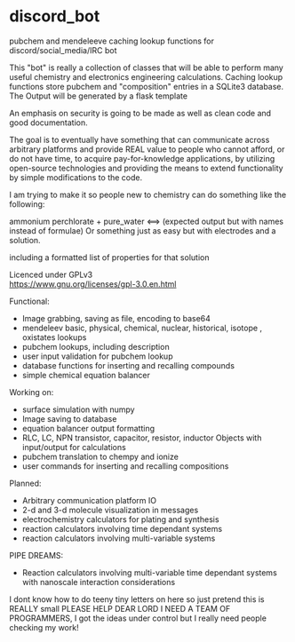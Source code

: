 # discord_bot
 pubchem and mendeleeve caching lookup functions for discord/social_media/IRC bot
 
 This "bot" is really a collection of classes that will be able to perform many 
 useful chemistry and electronics engineering calculations. Caching lookup functions
 store pubchem and "composition" entries in a SQLite3 database. The Output will be 
 generated by a flask template
 
 An emphasis on security is going to be made as well as clean code and good documentation. 
 
 The goal is to eventually have something that can communicate across arbitrary
 platforms and provide REAL value to people who cannot afford, or do not have time,
 to acquire pay-for-knowledge applications, by utilizing open-source technologies and 
 providing the means to extend functionality by simple modifications to the code.

I am trying to make it so people new to chemistry can do something like the following:

ammonium perchlorate + pure_water <==> (expected output but with names instead of formulae) 
Or something just as easy but with electrodes and a solution.

including a formatted list of properties for that solution

 Licenced under GPLv3                                                        
 https://www.gnu.org/licenses/gpl-3.0.en.html                                

Functional:
 * Image grabbing, saving as file, encoding to base64
 * mendeleev basic, physical, chemical, nuclear, historical, isotope , oxistates lookups
 * pubchem lookups, including description
 * user input validation for pubchem lookup
 * database functions for inserting and recalling compounds
 * simple chemical equation balancer
 
Working on: 
 * surface simulation with numpy
 * Image saving to database
 * equation balancer output formatting
 * RLC, LC, NPN transistor, capacitor, resistor, inductor Objects with input/output for calculations
 * pubchem translation to chempy and ionize
 * user commands for inserting and recalling compositions

Planned:
 * Arbitrary communication platform IO
 * 2-d and 3-d molecule visualization in messages
 * electrochemistry calculators for plating and synthesis
 * reaction calculators involving time dependant systems
 * reaction calculators involving multi-variable systems

PIPE DREAMS:
 * Reaction calculators involving multi-variable time dependant systems with nanoscale interaction considerations

I dont know how to do teeny tiny letters on here so just pretend this is REALLY small PLEASE HELP DEAR LORD I NEED A TEAM OF PROGRAMMERS, I got the ideas under control but I really need people checking my work!
